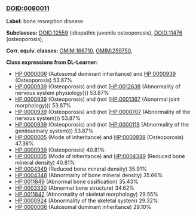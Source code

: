 
### [DOID:0080011](http://purl.obolibrary.org/obo/DOID_0080011)
**Label:** bone resorption disease

**Subclasses:** [DOID:12559](http://purl.obolibrary.org/obo/DOID_12559) (idiopathic juvenile osteoporosis), [DOID:11476](http://purl.obolibrary.org/obo/DOID_11476) (osteoporosis), 

**Corr. equiv. classes:** [OMIM:166710](http://purl.obolibrary.org/obo/OMIM_166710), [OMIM:259750](http://purl.obolibrary.org/obo/OMIM_259750), 

**Class expressions from DL-Learner:**

- [HP:0000006](http://purl.obolibrary.org/obo/HP_0000006) (Autosomal dominant inheritance) and [HP:0000939](http://purl.obolibrary.org/obo/HP_0000939) (Osteoporosis) 53.87%
- [HP:0000939](http://purl.obolibrary.org/obo/HP_0000939) (Osteoporosis) and (not ([HP:0012638](http://purl.obolibrary.org/obo/HP_0012638) (Abnormality of nervous system physiology))) 53.87%
- [HP:0000939](http://purl.obolibrary.org/obo/HP_0000939) (Osteoporosis) and (not ([HP:0001367](http://purl.obolibrary.org/obo/HP_0001367) (Abnormal joint morphology))) 53.87%
- [HP:0000939](http://purl.obolibrary.org/obo/HP_0000939) (Osteoporosis) and (not ([HP:0000707](http://purl.obolibrary.org/obo/HP_0000707) (Abnormality of the nervous system))) 53.87%
- [HP:0000939](http://purl.obolibrary.org/obo/HP_0000939) (Osteoporosis) and (not ([HP:0000119](http://purl.obolibrary.org/obo/HP_0000119) (Abnormality of the genitourinary system))) 53.87%
- [HP:0000005](http://purl.obolibrary.org/obo/HP_0000005) (Mode of inheritance) and [HP:0000939](http://purl.obolibrary.org/obo/HP_0000939) (Osteoporosis) 47.36%
- [HP:0000939](http://purl.obolibrary.org/obo/HP_0000939) (Osteoporosis) 40.81%
- [HP:0000005](http://purl.obolibrary.org/obo/HP_0000005) (Mode of inheritance) and [HP:0004349](http://purl.obolibrary.org/obo/HP_0004349) (Reduced bone mineral density) 40.81%
- [HP:0004349](http://purl.obolibrary.org/obo/HP_0004349) (Reduced bone mineral density) 35.91%
- [HP:0004348](http://purl.obolibrary.org/obo/HP_0004348) (Abnormality of bone mineral density) 35.66%
- [HP:0011849](http://purl.obolibrary.org/obo/HP_0011849) (Abnormal bone ossification) 35.43%
- [HP:0003330](http://purl.obolibrary.org/obo/HP_0003330) (Abnormal bone structure) 34.62%
- [HP:0011842](http://purl.obolibrary.org/obo/HP_0011842) (Abnormality of skeletal morphology) 29.55%
- [HP:0000924](http://purl.obolibrary.org/obo/HP_0000924) (Abnormality of the skeletal system) 29.32%
- [HP:0000006](http://purl.obolibrary.org/obo/HP_0000006) (Autosomal dominant inheritance) 29.10%


